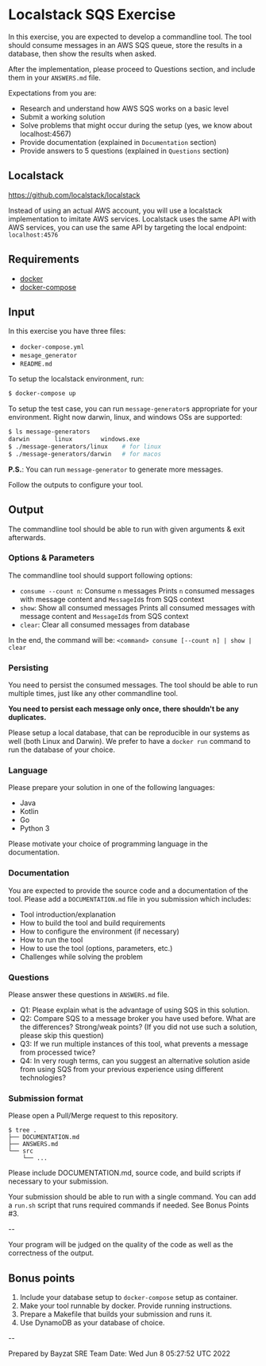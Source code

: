 # Localstack SQS Exercise

In this exercise, you are expected to develop a commandline tool. The tool should consume messages in an AWS SQS queue, store the
results in a database, then show the results when asked.

After the implementation, please proceed to Questions section, and include them in your `ANSWERS.md` file.

Expectations from you are:

* Research and understand how AWS SQS works on a basic level
* Submit a working solution
* Solve problems that might occur during the setup (yes, we know about localhost:4567)
* Provide documentation (explained in `Documentation` section)
* Provide answers to 5 questions (explained in `Questions` section)

## Localstack
https://github.com/localstack/localstack

Instead of using an actual AWS account, you will use a localstack implementation to imitate AWS services. Localstack
uses the same API with AWS services, you can use the same API by targeting the local endpoint: `localhost:4576`

## Requirements
- [docker](https://www.docker.com/get-started)
- [docker-compose](https://docs.docker.com/compose/install/)

## Input
In this exercise you have three files:
- `docker-compose.yml` 
- `mesage_generator`
- `README.md`

To setup the localstack environment, run:
```bash
$ docker-compose up
```

To setup the test case, you can run `message-generator`s appropriate for your environment. Right now darwin, linux, and
windows OSs are supported:
```bash
$ ls message-generators
darwin       linux        windows.exe
$ ./message-generators/linux    # for linux
$ ./message-generators/darwin   # for macos
```

**P.S.**: You can run `message-generator` to generate more messages.

Follow the outputs to configure your tool.

## Output
The commandline tool should be able to run with given arguments & exit afterwards.

### Options & Parameters
The commandline tool should support following options:

- `consume --count n`: Consume `n` messages
    Prints `n` consumed messages with message content and `MessageId`s from SQS context
- `show`: Show all consumed messages
    Prints all consumed messages with message content and `MessageId`s from SQS context
- `clear`: Clear all consumed messages from database

In the end, the command will be: `<command> consume [--count n] | show | clear`

### Persisting
You need to persist the consumed messages. The tool should be able to run multiple times, just like any other
commandline tool.

**You need to persist each message only once, there shouldn't be any duplicates.**

Please setup a local database, that can be reproducible in our systems as well (both Linux and Darwin). We prefer to have a `docker run`
command to run the database of your choice.

### Language
Please prepare your solution in one of the following languages:
- Java
- Kotlin
- Go
- Python 3

Please motivate your choice of programming language in the documentation.

### Documentation
You are expected to provide the source code and a documentation of the tool. Please add a `DOCUMENTATION.md` file in
you submission which includes:

- Tool introduction/explanation
- How to build the tool and build requirements
- How to configure the environment (if necessary)
- How to run the tool
- How to use the tool (options, parameters, etc.)
- Challenges while solving the problem

### Questions
Please answer these questions in `ANSWERS.md` file.

- Q1: Please explain what is the advantage of using SQS in this solution.
- Q2: Compare SQS to a message broker you have used before. What are the differences? Strong/weak points? (If you
    did not use such a solution, please skip this question)
- Q3: If we run multiple instances of this tool, what prevents a message from processed twice?
- Q4: In very rough terms, can you suggest an alternative solution aside from using SQS from your previous experience
    using different technologies?


### Submission format
Please open a Pull/Merge request to this repository.

```
$ tree .
├── DOCUMENTATION.md
├── ANSWERS.md
└── src
    └── ...
```
Please include DOCUMENTATION.md, source code, and build scripts if necessary to your submission.

Your submission should be able to run with a single command. You can add a `run.sh` script that runs required commands if needed. See Bonus Points #3.

--

Your program will be judged on the quality of the code as well as the correctness of the output.

## Bonus points
1. Include your database setup to `docker-compose` setup as container.
2. Make your tool runnable by docker. Provide running instructions.
3. Prepare a Makefile that builds your submission and runs it.
4. Use DynamoDB as your database of choice.

--

Prepared by Bayzat SRE Team
Date: Wed Jun  8 05:27:52 UTC 2022
